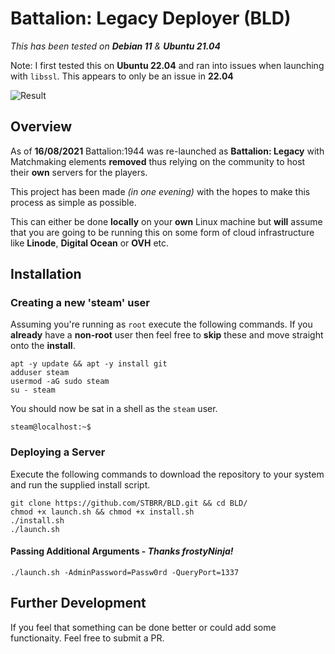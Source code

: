 # Battalion: Legacy Deployer (BLD)
*This has been tested on **Debian 11** & **Ubuntu 21.04***

Note: I first tested this on **Ubuntu 22.04** and ran into issues when launching with `libssl`. This appears to only be an issue in **22.04**

![Result](https://i.imgur.com/hwHU8Kq.png)

## Overview
As of **16/08/2021** Battalion:1944 was re-launched as **Battalion: Legacy** with Matchmaking elements **removed** thus relying on the community to host their **own** servers for the players. 

This project has been made *(in one evening)* with the hopes to make this process as simple as possible.

This can either be done **locally** on your **own** Linux machine but **will** assume that you are going to be running this on some form of cloud infrastructure like **Linode**, **Digital Ocean** or **OVH** etc.

## Installation

### Creating a new 'steam' user
Assuming you're running as `root` execute
the following commands. If you **already** have a **non-root** user then feel free to **skip** these and move straight onto the **install**.

```
apt -y update && apt -y install git
adduser steam
usermod -aG sudo steam
su - steam
```

You should now be sat in a shell as the `steam` user.
```
steam@localhost:~$
```

### Deploying a Server
Execute the following commands to download the repository to your system and run the supplied install script.
```
git clone https://github.com/STBRR/BLD.git && cd BLD/
chmod +x launch.sh && chmod +x install.sh
./install.sh
./launch.sh
```

#### Passing Additional Arguments - *Thanks frostyNinja!*
```
./launch.sh -AdminPassword=Passw0rd -QueryPort=1337
```

## Further Development
If you feel that something can be done better or could add some functionaity.
Feel free to submit a PR.
